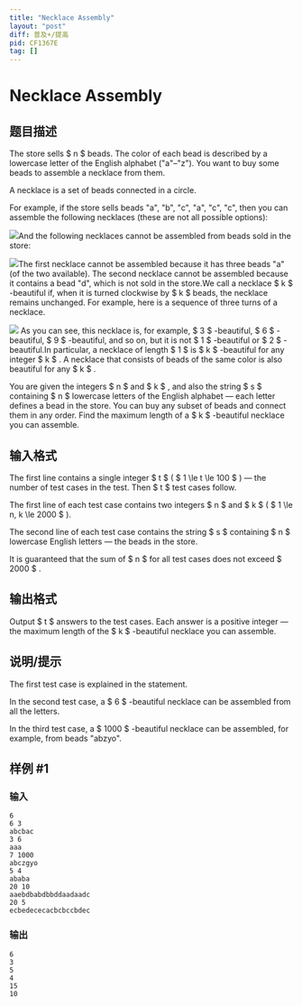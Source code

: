```yaml
---
title: "Necklace Assembly"
layout: "post"
diff: 普及+/提高
pid: CF1367E
tag: []
---
```


# Necklace Assembly

## 题目描述

The store sells $ n $ beads. The color of each bead is described by a lowercase letter of the English alphabet ("a"–"z"). You want to buy some beads to assemble a necklace from them.

A necklace is a set of beads connected in a circle.

For example, if the store sells beads "a", "b", "c", "a", "c", "c", then you can assemble the following necklaces (these are not all possible options):

 ![](https://cdn.luogu.com.cn/upload/vjudge_pic/CF1367E/d2ddac43ecb91517adf034c4a5c0862106e5b4e4.png)And the following necklaces cannot be assembled from beads sold in the store:

 ![](https://cdn.luogu.com.cn/upload/vjudge_pic/CF1367E/509baa50603d3d471878b58a508e7ec9dac1674b.png)The first necklace cannot be assembled because it has three beads "a" (of the two available). The second necklace cannot be assembled because it contains a bead "d", which is not sold in the store.We call a necklace $ k $ -beautiful if, when it is turned clockwise by $ k $ beads, the necklace remains unchanged. For example, here is a sequence of three turns of a necklace.

 ![](https://cdn.luogu.com.cn/upload/vjudge_pic/CF1367E/2f3c78fa3723939cbe420518274f88aa30a08005.png) As you can see, this necklace is, for example, $ 3 $ -beautiful, $ 6 $ -beautiful, $ 9 $ -beautiful, and so on, but it is not $ 1 $ -beautiful or $ 2 $ -beautiful.In particular, a necklace of length $ 1 $ is $ k $ -beautiful for any integer $ k $ . A necklace that consists of beads of the same color is also beautiful for any $ k $ .

You are given the integers $ n $ and $ k $ , and also the string $ s $ containing $ n $ lowercase letters of the English alphabet — each letter defines a bead in the store. You can buy any subset of beads and connect them in any order. Find the maximum length of a $ k $ -beautiful necklace you can assemble.

## 输入格式

The first line contains a single integer $ t $ ( $ 1 \le t \le 100 $ ) — the number of test cases in the test. Then $ t $ test cases follow.

The first line of each test case contains two integers $ n $ and $ k $ ( $ 1 \le n, k \le 2000 $ ).

The second line of each test case contains the string $ s $ containing $ n $ lowercase English letters — the beads in the store.

It is guaranteed that the sum of $ n $ for all test cases does not exceed $ 2000 $ .

## 输出格式

Output $ t $ answers to the test cases. Each answer is a positive integer — the maximum length of the $ k $ -beautiful necklace you can assemble.

## 说明/提示

The first test case is explained in the statement.

In the second test case, a $ 6 $ -beautiful necklace can be assembled from all the letters.

In the third test case, a $ 1000 $ -beautiful necklace can be assembled, for example, from beads "abzyo".

## 样例 #1

### 输入

```
6
6 3
abcbac
3 6
aaa
7 1000
abczgyo
5 4
ababa
20 10
aaebdbabdbbddaadaadc
20 5
ecbedececacbcbccbdec
```

### 输出

```
6
3
5
4
15
10
```

